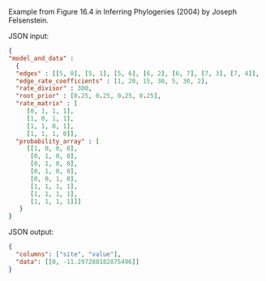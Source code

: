 Example from Figure 16.4 in Inferring Phylogenies (2004)
by Joseph Felsenstein.

JSON input:
```json
{
"model_and_data" :
  {
  "edges" : [[5, 0], [5, 1], [5, 6], [6, 2], [6, 7], [7, 3], [7, 4]],
  "edge_rate_coefficients" : [1, 20, 15, 30, 5, 30, 2],
  "rate_divisor" : 300,
  "root_prior" : [0.25, 0.25, 0.25, 0.25],
  "rate_matrix" : [
	 [0, 1, 1, 1],
	 [1, 0, 1, 1],
	 [1, 1, 0, 1],
	 [1, 1, 1, 0]],
  "probability_array" : [
	 [[1, 0, 0, 0],
	  [0, 1, 0, 0],
	  [0, 1, 0, 0],
	  [0, 1, 0, 0],
	  [0, 0, 1, 0],
	  [1, 1, 1, 1],
	  [1, 1, 1, 1],
	  [1, 1, 1, 1]]]
   }
}
```

JSON output:
```json
{
  "columns": ["site", "value"],
  "data": [[0, -11.297288182875496]]
}
```
